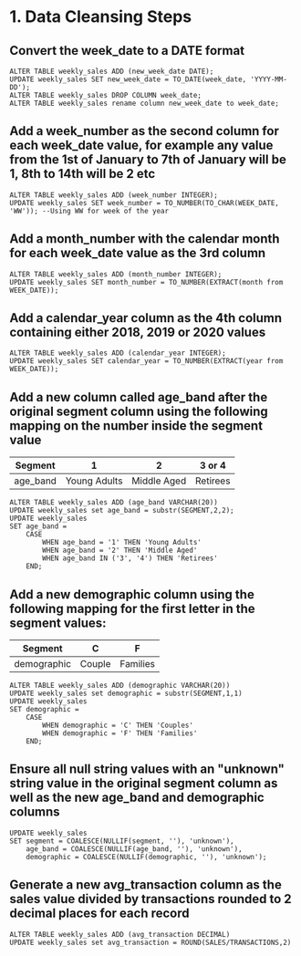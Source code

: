 # 1. Data Cleansing Steps
## Convert the week_date to a DATE format
```
ALTER TABLE weekly_sales ADD (new_week_date DATE);
UPDATE weekly_sales SET new_week_date = TO_DATE(week_date, 'YYYY-MM-DD');
ALTER TABLE weekly_sales DROP COLUMN week_date;
ALTER TABLE weekly_sales rename column new_week_date to week_date;
```
## Add a week_number as the second column for each week_date value, for example any value from the 1st of January to 7th of January will be 1, 8th to 14th will be 2 etc
```
ALTER TABLE weekly_sales ADD (week_number INTEGER);
UPDATE weekly_sales SET week_number = TO_NUMBER(TO_CHAR(WEEK_DATE, 'WW')); --Using WW for week of the year
```
## Add a month_number with the calendar month for each week_date value as the 3rd column
```
ALTER TABLE weekly_sales ADD (month_number INTEGER);
UPDATE weekly_sales SET month_number = TO_NUMBER(EXTRACT(month from WEEK_DATE));
```
## Add a calendar_year column as the 4th column containing either 2018, 2019 or 2020 values
```
ALTER TABLE weekly_sales ADD (calendar_year INTEGER);
UPDATE weekly_sales SET calendar_year = TO_NUMBER(EXTRACT(year from WEEK_DATE));
```
## Add a new column called age_band after the original segment column using the following mapping on the number inside the segment value
Segment | 1 | 2 | 3 or 4
--- | --- | --- | --- 
age_band  | Young Adults | Middle Aged | Retirees 
```
ALTER TABLE weekly_sales ADD (age_band VARCHAR(20))
UPDATE weekly_sales set age_band = substr(SEGMENT,2,2);
UPDATE weekly_sales
SET age_band = 
    CASE 
        WHEN age_band = '1' THEN 'Young Adults'
        WHEN age_band = '2' THEN 'Middle Aged'
        WHEN age_band IN ('3', '4') THEN 'Retirees'
    END;
```
## Add a new demographic column using the following mapping for the first letter in the segment values:
Segment | C | F 
--- | --- | --- 
demographic  | Couple | Families 
```
ALTER TABLE weekly_sales ADD (demographic VARCHAR(20))
UPDATE weekly_sales set demographic = substr(SEGMENT,1,1)
UPDATE weekly_sales
SET demographic = 
    CASE 
        WHEN demographic = 'C' THEN 'Couples'
        WHEN demographic = 'F' THEN 'Families'
    END;
```
## Ensure all null string values with an "unknown" string value in the original segment column as well as the new age_band and demographic columns
```
UPDATE weekly_sales
SET segment = COALESCE(NULLIF(segment, ''), 'unknown'),
    age_band = COALESCE(NULLIF(age_band, ''), 'unknown'),
    demographic = COALESCE(NULLIF(demographic, ''), 'unknown');
```
## Generate a new avg_transaction column as the sales value divided by transactions rounded to 2 decimal places for each record
```
ALTER TABLE weekly_sales ADD (avg_transaction DECIMAL)
UPDATE weekly_sales set avg_transaction = ROUND(SALES/TRANSACTIONS,2)
```
